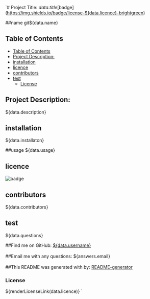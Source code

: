 `# Project Title: ${data.title}
[$badge](https://img.shields.io/badge/license-${data.licence}-brightgreen)<br />

##name
git${data.name}

## Table of Contents

- [Table of Contents](#table-of-contents)
- [Project Description:](#project-description)
- [installation](#installation)
- [licence](#licence)
- [contributors](#contributors)
- [test](#test)
  - [License](#license)

## Project Description:

\${data.description}<br />

## installation

\${data.installaton}<br />

##usage
\${data.usage}

## licence

![badge](https://img.shields.io/badge/license-${answers.license}-brightgreen)
<br />

## contributors

\${data.contributors}<br />

## test

\${data.questions}<br />

##Find me on GitHub:
[\${data.username}](https://github.com/${data.username})<br />
<br />
##Email me with any questions:
\${answers.email}<br />
<br />
##This README was generated with by:
[README-generator](https://github.com/luvkil/my-readme-generator)

### License

\${renderLicenseLink(data.licence)}
`


